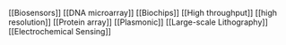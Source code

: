 [[Biosensors]]
[[DNA microarray]]
[[Biochips]]
[[High throughput]]
[[high resolution]]
[[Protein array]]
[[Plasmonic]]
[[Large-scale Lithography]]
[[Electrochemical Sensing]]

